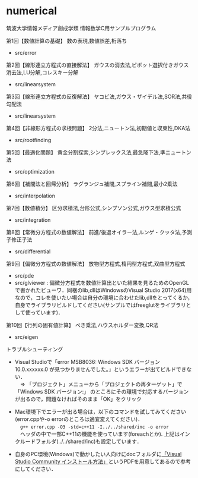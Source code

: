 # numerical
筑波大学情報メディア創成学類 情報数学C用サンプルプログラム

第1回【数値計算の基礎】 数の表現,数値誤差,桁落ち
  - src/error 

第2回【線形連立方程式の直接解法】 ガウスの消去法,ピボット選択付きガウス消去法,LU分解,コレスキー分解
  - src/linearsystem
  
第3回【線形連立方程式の反復解法】 ヤコビ法,ガウス・ザイデル法,SOR法,共役勾配法
  - src/linearsystem

第4回【非線形方程式の求根問題】 2分法,ニュートン法,初期値と収束性,DKA法
  - src/rootfinding

第5回【最適化問題】 黄金分割探索,シンプレックス法,最急降下法,準ニュートン法
  - src/optimization

第6回【補間法と回帰分析】 ラグランジュ補間,スプライン補間,最小2乗法
  - src/interpolation

第7回【数値積分】 区分求積法,台形公式,シンプソン公式,ガウス型求積公式
  - src/integration

第8回【常微分方程式の数値解法】 前進/後退オイラー法,ルンゲ・クッタ法,予測子修正子法
  - src/differential

第9回【偏微分方程式の数値解法】 放物型方程式,楕円型方程式,双曲型方程式
  - src/pde
  - src/glviewer : 偏微分方程式を数値計算出といた結果を見るためのOpenGLで書かれたビューワ．同梱のlib,dllはWindowsのVisual Studio 2017(x64)用なので，コレを使いたい場合は自分の環境に合わせたlib,dllをとってくるか，自身でライブラリビルドしてください(サンプルではfreeglutをライブラリとして使っています)．

第10回【行列の固有値計算】 べき乗法,ハウスホルダー変換,QR法
  - src/eigen


トラブルシューティング
 - Visual Studioで「error MSB8036: Windows SDK バージョン 10.0.xxxxxx.0 が見つかりませんでした。」というエラーが出てビルドできない．  
　⇒ 「プロジェクト」メニューから「プロジェクトの再ターゲット」で「Windows SDK バージョン:」 のところにその環境で対応するバージョンが出るので，問題なければそのまま「OK」をクリック

 - Mac環境下でエラーが出る場合は，以下のコマンドを試してみてください(error.cppや-o errorのところは適宜変えてください)．  
　`g++ error.cpp -O3 -std=c++11 -I../../shared/inc -o error`  
　ヘッダの中で一部C++11の機能を使っています(foreachとか). 上記はインクルードフォルダ(../../shared/inc)も設定しています．
 
 - 自身のPC環境(Windows)で動かしたい人向けにdocフォルダに[「Visual Studio Community インストール方法」](https://github.com/fujis/numerical/blob/master/doc/how_to_install_vscommunity_win.pdf)というPDFを用意してあるので参考にしてください．
